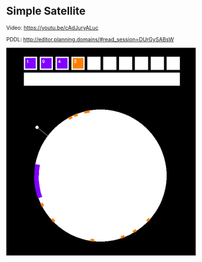 # Simple Satellite

Video: https://youtu.be/cAdJuryALuc

PDDL: http://editor.planning.domains/#read_session=DUrGySABsW

![Screenshot](screenshot.png)
